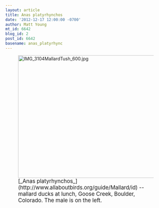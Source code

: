 ```yaml
---
layout: article
title: Anas platyrhynchos
date: '2012-12-17 12:00:00 -0700'
author: Matt Young
mt_id: 6642
blog_id: 2
post_id: 6642
basename: anas_platyrhync
---
```

<figure>
<img src="/PT/uploads/2012/IMG_3104MallardTush_600.jpg" alt="IMG_3104MallardTush_600.jpg" width="599" height="383" />
<figcaption markdown="span">
<big>[_Anas platyrhynchos_](http://www.allaboutbirds.org/guide/Mallard/id) -- mallard ducks at lunch, Goose Creek, Boulder, Colorado.  The male is on the left.</big>

</figcaption>
</figure>
